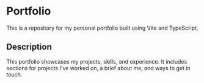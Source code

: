 # Portfolio

This is a repository for my personal portfolio built using Vite and TypeScript.

## Description

This portfolio showcases my projects, skills, and experience. It includes sections for projects I've worked on, a brief about me, and ways to get in touch.
